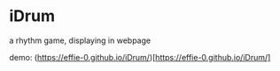 # iDrum
a rhythm game, displaying in webpage


demo: (https://effie-0.github.io/iDrum/)[https://effie-0.github.io/iDrum/]
